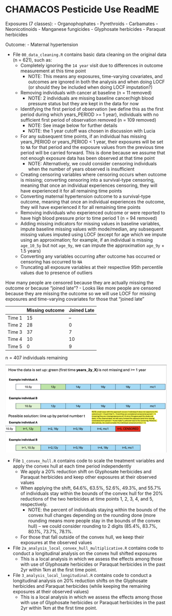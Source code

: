 CHAMACOS Pesticide Use ReadME
================

Exposures (7 classes): - Organophophates - Pyrethroids - Carbamates -
Neonicotinoids - Manganese fungicides - Glyphosate herbicides - Paraquat
herbicides

Outcome: - Maternal hypertension

- File `00_data_cleaning.R` contains basic data cleaning on the original
  data (n = 621), such as:
  - Completely ignoring the `14 year` visit due to differences in
    outcome measurement at this time point
    - NOTE: This means any exposures, time-varying covariates, and
      outcomes are ignored in both the analysis and when doing LOCF (or
      should they be included when doing LOCF imputation?)
  - Removing individuals with cancer at baseline (n = 11 removed)
    - NOTE: 2 individuals are missing baseline cancer/high blood
      pressure status but they are kept in the data for now
  - Identifying the first period of observation (we define this as the
    first period during which years_PERIOD \>= 1 year), individuals with
    no sufficient first period of observation removed (n = 109 removed)
    - NOTE: See image below for further details
    - NOTE: the 1 year cutoff was chosen in discussion with Lucia
  - For any subsequent time points, if an individual has missing
    years_PERIOD or years_PERIOD \< 1 year, their exposures will be set
    to `NA` for that period and the exposure values from the previous
    time period will be carried forward. This is done because we assume
    that not enough exposure data has been observed at that time point
    - NOTE: Alternatively, we could consider censoring individuals when
      the number of years observed is insufficient
  - Creating censoring variables where censoring occurs when outcome is
    missing; converting censoring into a survival-type censoring,
    meaning that once an individual experiences censoring, they will
    have experienced it for all remaining time points
  - Converting maternal hypertension outcome to a survival-type outcome,
    meaning that once an individual experiences the outcome, they will
    have experienced it for all remaining time points
  - Removing individuals who experienced outcome or were reported to
    have high blood pressure prior to time period 1 (n = 94 removed)
  - Adding missing indicators for missing values in baseline variables,
    impute baseline missing values with mode/median, any subsequent
    missing values imputed using LOCF (except for age which we impute
    using an approximation; for example, if an individual is missing
    `age_10_5y` but not `age_9y`, we can impute the approximation
    `age_9y` + 1.5 years)
  - Converting any variables occurring after outcome has occurred or
    censoring has occurred to `NA`
  - Truncating all exposure variables at their respective 95th
    percentile values due to presence of outliers

How many people are censored because they are actually missing the
outcome or because “joined late”? - Looks like more people are censored
because they are missing the outcome so we will use LOCF for missing
exposures and time-varying covariates for those that “joined late”

|        | Missing outcome | Joined Late |
|--------|-----------------|-------------|
| Time 1 | 15              | –           |
| Time 2 | 28              | 0           |
| Time 3 | 37              | 7           |
| Time 4 | 10              | 10          |
| Time 5 | 0               | 9           |

n = 407 individuals remaining

![](plots/CHAMACOS_Outcome.png)

- File `1_convex_hull.R` contains code to scale the treatment variables
  and apply the convex hull at each time period independently
  - We apply a 20% reduction shift on Glyphosate herbicides and Paraquat
    herbicides and keep other exposures at their observed values
  - When applying the shift, 64.6%, 63.5%, 52.6%, 49.3%, and 55.7% of
    individuals stay within the bounds of the convex hull for the 20%
    reductions of the two herbicides at time points 1, 2, 3, 4, and 5,
    respectively.
    - NOTE: the percent of individuals staying within the bounds of the
      convex hull changes depending on the rounding done (more rounding
      means more people stay in the bounds of the convex hull) – we
      could consider rounding to 2 digits (85.4%, 83.7%, 80.1%, 73.7%,
      78.1%.
  - For those that fall outside of the convex hull, we keep their
    exposures at the observed values
- File `2a_analysis_local_convex_hull_multiplicative.R` contains code to
  conduct a longitudinal analysis on the convex hull shifted exposures
  - This is a local analysis in which we assess the effects among those
    with use of Glyphosate herbicides or Paraquat herbicides in the past
    2yr within 1km at the first time point.
- File `3_analysis_local_longitudinal.R` contains code to conduct a
  longitudinal analysis on 20% reduction shifts on the Glyphosate
  herbicides and Paraquat herbicides (while keeping the remaining
  exposures at their observed values)
  - This is a local analysis in which we assess the effects among those
    with use of Glyphosate herbicides or Paraquat herbicides in the past
    2yr within 1km at the first time point.
